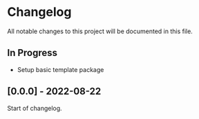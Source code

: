 # Changelog

All notable changes to this project will be documented in this file.

## In Progress

* Setup basic template package

## [0.0.0] - 2022-08-22

Start of changelog.
